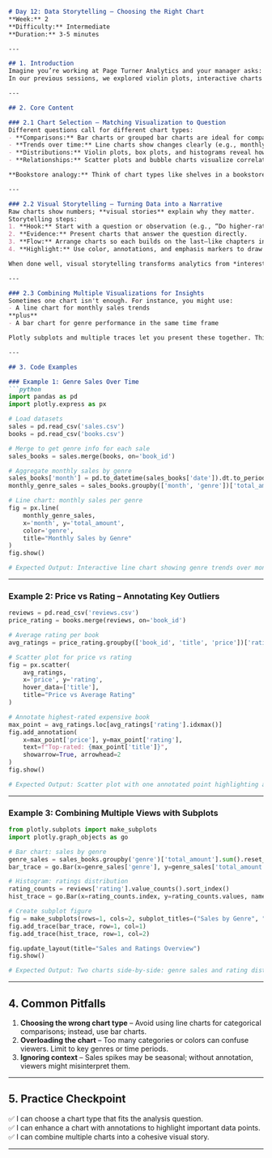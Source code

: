 ```markdown
# Day 12: Data Storytelling – Choosing the Right Chart
**Week:** 2  
**Difficulty:** Intermediate  
**Duration:** 3-5 minutes  

---

## 1. Introduction
Imagine you’re working at Page Turner Analytics and your manager asks: *“Can you show me how our sales trends compare between genres over time, and whether higher-priced books get better ratings?”*  
In our previous sessions, we explored violin plots, interactive charts with Plotly Express, and even built multi-trace subplots. Today, we’ll take that knowledge and focus on **chart selection**—picking the right visualization for the question you’re answering. You’ll learn how to create compelling visual narratives, use annotations for emphasis, and combine multiple charts into one cohesive story.

---

## 2. Core Content

### 2.1 Chart Selection – Matching Visualization to Question
Different questions call for different chart types:
- **Comparisons:** Bar charts or grouped bar charts are ideal for comparing categories (e.g., sales by genre).
- **Trends over time:** Line charts show changes clearly (e.g., monthly sales totals).
- **Distributions:** Violin plots, box plots, and histograms reveal how data is spread (e.g., ratings spread for each genre).
- **Relationships:** Scatter plots and bubble charts visualize correlations (e.g., price vs. rating).

**Bookstore analogy:** Think of chart types like shelves in a bookstore. Fiction belongs in one place; nonfiction elsewhere. Misplacing a chart is like filing a cookbook in the romance section—it confuses the reader.

---

### 2.2 Visual Storytelling – Turning Data into a Narrative
Raw charts show numbers; **visual stories** explain why they matter.  
Storytelling steps:
1. **Hook:** Start with a question or observation (e.g., “Do higher-rated books sell more copies?”).
2. **Evidence:** Present charts that answer the question directly.
3. **Flow:** Arrange charts so each builds on the last—like chapters in a book.
4. **Highlight:** Use color, annotations, and emphasis markers to draw the eye to key data points.

When done well, visual storytelling transforms analytics from *interesting* to *actionable*.

---

### 2.3 Combining Multiple Visualizations for Insights
Sometimes one chart isn't enough. For instance, you might use:
- A line chart for monthly sales trends  
**plus**  
- A bar chart for genre performance in the same time frame

Plotly subplots and multiple traces let you present these together. This aligns with our earlier lessons on subplots and layout customization—allowing you to put related insights side-by-side.

---

## 3. Code Examples

### Example 1: Genre Sales Over Time
```python
import pandas as pd
import plotly.express as px

# Load datasets
sales = pd.read_csv('sales.csv')
books = pd.read_csv('books.csv')

# Merge to get genre info for each sale
sales_books = sales.merge(books, on='book_id')

# Aggregate monthly sales by genre
sales_books['month'] = pd.to_datetime(sales_books['date']).dt.to_period('M')
monthly_genre_sales = sales_books.groupby(['month', 'genre'])['total_amount'].sum().reset_index()

# Line chart: monthly sales per genre
fig = px.line(
    monthly_genre_sales,
    x='month', y='total_amount',
    color='genre',
    title="Monthly Sales by Genre"
)
fig.show()

# Expected Output: Interactive line chart showing genre trends over months.
```

---

### Example 2: Price vs Rating – Annotating Key Outliers
```python
reviews = pd.read_csv('reviews.csv')
price_rating = books.merge(reviews, on='book_id')

# Average rating per book
avg_ratings = price_rating.groupby(['book_id', 'title', 'price'])['rating'].mean().reset_index()

# Scatter plot for price vs rating
fig = px.scatter(
    avg_ratings,
    x='price', y='rating',
    hover_data=['title'],
    title="Price vs Average Rating"
)

# Annotate highest-rated expensive book
max_point = avg_ratings.loc[avg_ratings['rating'].idxmax()]
fig.add_annotation(
    x=max_point['price'], y=max_point['rating'],
    text=f"Top-rated: {max_point['title']}",
    showarrow=True, arrowhead=2
)
fig.show()

# Expected Output: Scatter plot with one annotated point highlighting a standout performer.
```

---

### Example 3: Combining Multiple Views with Subplots
```python
from plotly.subplots import make_subplots
import plotly.graph_objects as go

# Bar chart: sales by genre
genre_sales = sales_books.groupby('genre')['total_amount'].sum().reset_index()
bar_trace = go.Bar(x=genre_sales['genre'], y=genre_sales['total_amount'], name='Total Sales')

# Histogram: ratings distribution
rating_counts = reviews['rating'].value_counts().sort_index()
hist_trace = go.Bar(x=rating_counts.index, y=rating_counts.values, name='Rating Counts')

# Create subplot figure
fig = make_subplots(rows=1, cols=2, subplot_titles=("Sales by Genre", "Rating Distribution"))
fig.add_trace(bar_trace, row=1, col=1)
fig.add_trace(hist_trace, row=1, col=2)

fig.update_layout(title="Sales and Ratings Overview")
fig.show()

# Expected Output: Two charts side-by-side: genre sales and rating distribution.
```

---

## 4. Common Pitfalls
1. **Choosing the wrong chart type** – Avoid using line charts for categorical comparisons; instead, use bar charts.
2. **Overloading the chart** – Too many categories or colors can confuse viewers. Limit to key genres or time periods.
3. **Ignoring context** – Sales spikes may be seasonal; without annotation, viewers might misinterpret them.

---

## 5. Practice Checkpoint
✅ I can choose a chart type that fits the analysis question.  
✅ I can enhance a chart with annotations to highlight important data points.  
✅ I can combine multiple charts into a cohesive visual story.

---
```